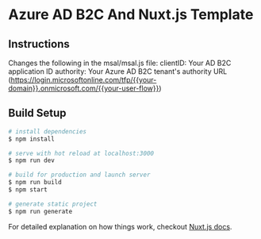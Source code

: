 # Azure AD B2C And Nuxt.js Template

## Instructions

Changes the following in the msal/msal.js file:
clientID: Your AD B2C application ID
authority: Your Azure AD B2C tenant's authority URL (https://login.microsoftonline.com/tfp/{{your-domain}}.onmicrosoft.com/{{your-user-flow}})


## Build Setup

``` bash
# install dependencies
$ npm install

# serve with hot reload at localhost:3000
$ npm run dev

# build for production and launch server
$ npm run build
$ npm start

# generate static project
$ npm run generate
```

For detailed explanation on how things work, checkout [Nuxt.js docs](https://nuxtjs.org).

